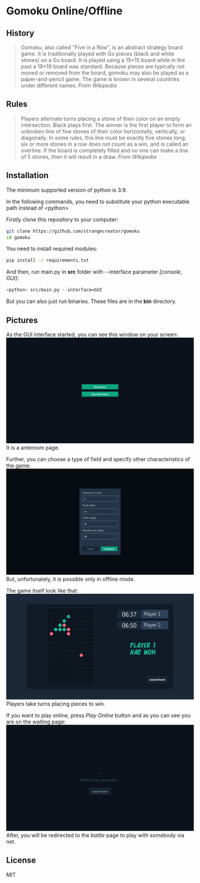 # Gomoku Online/Offline

## History
> Gomoku, also called "Five in a Row", is an abstract strategy board game. It is traditionally played with Go pieces (black and white stones) on a Go board. It is played using a 15×15 board while in the past a 19×19 board was standard. Because pieces are typically not moved or removed from the board, gomoku may also be played as a paper-and-pencil game. The game is known in several countries under different names.
*From Wikipedia*

## Rules
> Players alternate turns placing a stone of their color on an empty intersection. Black plays first. The winner is the first player to form an unbroken line of five stones of their color horizontally, vertically, or diagonally. In some rules, this line must be exactly five stones long; six or more stones in a row does not count as a win, and is called an overline. If the board is completely filled and no one can make a line of 5 stones, then it will result in a draw.
*From Wikipedia*

## Installation
The minimum supported version of python is 3.9.

In the following commands, you need to substitute your python 
executable path instead of \<python\>

Firstly clone this repository to your computer:
```bash
git clone https://github.com/strangecreator/gomoku
cd gomoku
```
You need to install required modules:

```bash
pip install -r requirements.txt
```

And then, run main.py in **src** folder with --interface parameter *[console, GUI]*:
```bash
<python> src/main.py --interface=GUI
```

But you can also just run binaries. 
These files are in the **bin** directory.

## Pictures
As the GUI interface started, you can see this window on your screen:
![Anteroom](pictures/anteroom.png)
It is a anteroom page.

Further, you can choose a type of field and specify other characteristics of the game:
![Menu](pictures/menu.png)
But, unfortunately, it is possible only in offline mode.

The game itself look like that:
![Battle Room](pictures/battle_offline_winner.png)
Players take turns placing pieces to win.

If you want to play online, press *Play Online* button and as you can see you are on the waiting page:
![Waiting Room](pictures/waiting_room.png)
After, you will be redirected to the *battle* page to play with somebody via net.

## License

MIT